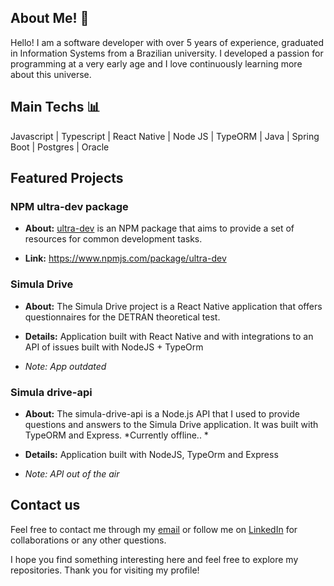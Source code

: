 ## About Me! 🙂

Hello! I am a software developer with over 5 years of experience, graduated in Information Systems from a Brazilian university. I developed a passion for programming at a very early age and I love continuously learning more about this universe.

## Main Techs 📊
Javascript | Typescript | React Native | Node JS | TypeORM | Java | Spring Boot | Postgres | Oracle

## Featured Projects

### NPM ultra-dev package

- **About:** [ultra-dev](https://www.npmjs.com/package/ultra-dev) is an NPM package that aims to provide a set of resources for common development tasks.

- **Link:** https://www.npmjs.com/package/ultra-dev

### Simula Drive
- **About:** The Simula Drive project is a React Native application that offers questionnaires for the DETRAN theoretical test.

- **Details:** Application built with React Native and with integrations to an API of issues built with NodeJS + TypeOrm

- *Note: App outdated*

### Simula drive-api

- **About:** The simula-drive-api is a Node.js API that I used to provide questions and answers to the Simula Drive application. It was built with TypeORM and Express. *Currently offline.. *

- **Details:** Application built with NodeJS, TypeOrm and Express

- *Note: API out of the air*

## Contact us

Feel free to contact me through my [email](gustavo.benesilva@hotmail.com) or follow me on [LinkedIn](https://www.linkedin.com/in/gustavo-benevenuto-3aa22791/) for collaborations or any other questions.

I hope you find something interesting here and feel free to explore my repositories. Thank you for visiting my profile!
